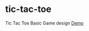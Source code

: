 # tic-tac-toe
Tic Tac Toe Basic Game design 
<a href="https://jsfiddle.net/vijay005676/mwfx02qs/3/embed/">Demo</a>
